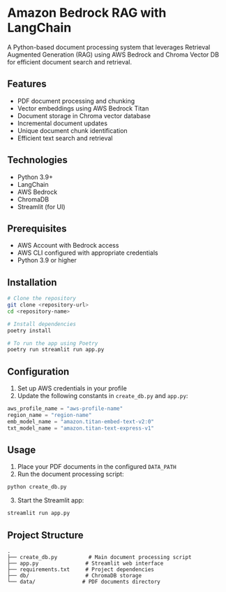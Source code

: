 # Amazon Bedrock RAG with LangChain

A Python-based document processing system that leverages Retrieval Augmented Generation (RAG) using AWS Bedrock and Chroma Vector DB for efficient document search and retrieval.



## Features

- PDF document processing and chunking
- Vector embeddings using AWS Bedrock Titan
- Document storage in Chroma vector database
- Incremental document updates
- Unique document chunk identification
- Efficient text search and retrieval

## Technologies

- Python 3.9+
- LangChain
- AWS Bedrock
- ChromaDB
- Streamlit (for UI)

## Prerequisites

- AWS Account with Bedrock access
- AWS CLI configured with appropriate credentials
- Python 3.9 or higher

## Installation

```bash
# Clone the repository
git clone <repository-url>
cd <repository-name>

# Install dependencies
poetry install

# To run the app using Poetry
poetry run streamlit run app.py
```

## Configuration

1. Set up AWS credentials in your profile
2. Update the following constants in `create_db.py` and `app.py`:
```python
aws_profile_name = "aws-profile-name"
region_name = "region-name"
emb_model_name = "amazon.titan-embed-text-v2:0"
txt_model_name = "amazon.titan-text-express-v1"

```

## Usage

1. Place your PDF documents in the configured `DATA_PATH`
2. Run the document processing script:
```bash
python create_db.py
```
3. Start the Streamlit app:
```python
streamlit run app.py
```



## Project Structure

```
.
├── create_db.py          # Main document processing script
├── app.py               # Streamlit web interface
├── requirements.txt     # Project dependencies
├── db/                  # ChromaDB storage
└── data/               # PDF documents directory
```

